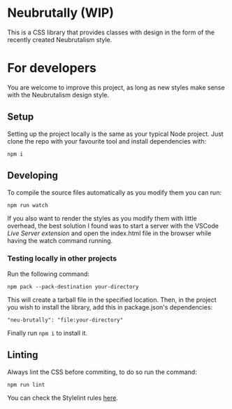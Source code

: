 # Neubrutally (WIP)
This is a CSS library that provides classes with design in the form of the recently created Neubrutalism style.

# For developers
You are welcome to improve this project, as long as new styles make sense with the Neubrutalism design style.

## Setup
Setting up the project locally is the same as your typical Node project.
Just clone the repo with your favourite tool and install dependencies with:
```
npm i
```

## Developing
To compile the source files automatically as you modify them you can run:
```
npm run watch
```
If you also want to render the styles as you modify them with little overhead, 
the best solution I found was to start a server with the VSCode *Live Server extension* and open the index.html 
file in the browser while having the watch command running.

### Testing locally in other projects
Run the following command:
```
npm pack --pack-destination your-directory
```
This will create a tarball file in the specified location. Then, in the project you wish to install the library, add this in package.json's dependencies:
```
"neu-brutally": "file:your-directory"

```
Finally run `npm i` to install it.

## Linting
Always lint the CSS before commiting, to do so run the command:
```
npm run lint
```

You can check the Stylelint rules [here](https://stylelint.io/user-guide/rules).




